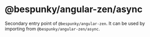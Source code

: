 # @bespunky/angular-zen/async

Secondary entry point of `@bespunky/angular-zen`. It can be used by importing from `@bespunky/angular-zen/async`.
